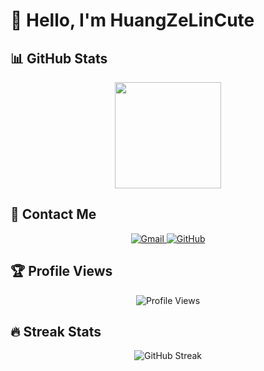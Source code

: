 # 👋 Hello, I'm HuangZeLinCute

## 📊 GitHub Stats

<div align="center">
    <a href="https://github.com/HuangZeLinCute">
        <img height="170" src="https://github-readme-stats.vercel.app/api?username=HuangZeLinCute&show_icons=true&theme=tokyonight&rank_icon=github&border_radius=10" />
    </a>
</div>

## 📧 Contact Me

<div align="center">
    <a href="mailto:h1418189835@gmail.com">
        <img src="https://img.shields.io/badge/Gmail-D14836?style=for-the-badge&logo=gmail&logoColor=white" alt="Gmail" />
    </a>
    <a href="https://github.com/HuangZeLinCute">
        <img src="https://img.shields.io/badge/GitHub-100000?style=for-the-badge&logo=github&logoColor=white" alt="GitHub" />
    </a>
</div>

## 🏆 Profile Views

<div align="center">
    <img src="https://komarev.com/ghpvc/?username=HuangZeLinCute&color=blueviolet&style=for-the-badge" alt="Profile Views" />
</div>

## 🔥 Streak Stats

<div align="center">
    <img src="https://github-readme-streak-stats.herokuapp.com/?user=HuangZeLinCute&theme=tokyonight&border_radius=10" alt="GitHub Streak" />
